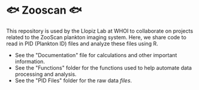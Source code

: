 # :fish: Zooscan :fish:
This repository is used by the Llopiz Lab at WHOI to collaborate on projects related to the ZooScan plankton imaging system. 
Here, we share code to read in PID (Plankton ID) files and analyze these files using R. 
* See the "Documentation" file for calculations and other important information.
* See the "Functions" folder for the functions used to help automate data processing and analysis. 
* See the "PID Files" folder for the raw data *_files_*.
